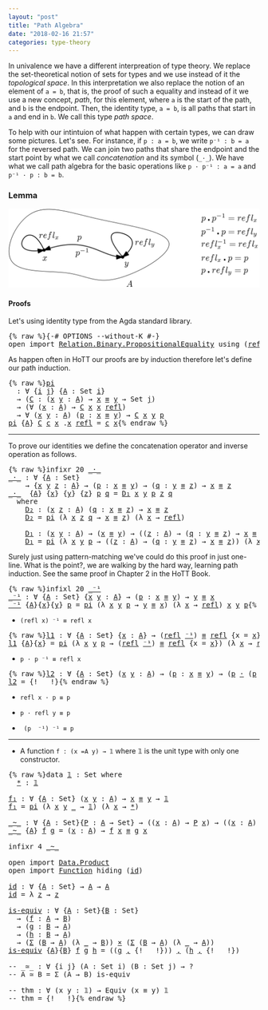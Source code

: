 ```yaml
---
layout: "post"
title: "Path Algebra"
date: "2018-02-16 21:57"
categories: type-theory
---
```


In univalence we have a different interpreation of type theory. We replace the
set-theoretical notion of sets for types and we use instead of it the *topological
space*. In this interpretation we also replace the notion of an element of `a =
b`, that is, the proof of such a equality and instead of it we use a new
concept, *path*, for this element, where `a` is the start of the path, and `b` is
the endpoint. Then, the identity type, `a = b`, is all paths that start in `a` and
end in `b`. We call this type *path space*.

To help with our intintuion of what happen with certain types, we can draw some
pictures. Let's see.  For instance, if `p : a = b`, we write `p⁻¹ : b = a` for
the reversed path. We can join two paths that share the endpoint and the start
point by what we call _concatenation_ and its symbol (`_·_`). We have what we
call path algebra for the basic operations like `p · p⁻¹ : a = a` and
`p⁻¹ · p : b = b`.

### Lemma

![path](/assets/images/path-algebra.png)

#### Proofs

Let's using identity type from the Agda standard library.

<pre class="Agda">{% raw %}<a id="1165" class="Symbol">{-#</a> <a id="1169" class="Keyword">OPTIONS</a> <a id="1177" class="Option">--without-K</a> <a id="1189" class="Symbol">#-}</a>
<a id="1193" class="Keyword">open</a> <a id="1198" class="Keyword">import</a> <a id="1205" href="https://agda.github.io/agda-stdlib/Relation.Binary.PropositionalEquality.html" class="Module">Relation.Binary.PropositionalEquality</a> <a id="1243" class="Keyword">using</a> <a id="1249" class="Symbol">(</a><a id="1250" href="https://agda.github.io/agda-stdlib/Agda.Builtin.Equality.html#_%E2%89%A1_.refl" class="InductiveConstructor">refl</a><a id="1254" class="Symbol">;</a> <a id="1256" href="https://agda.github.io/agda-stdlib/Agda.Builtin.Equality.html#_%E2%89%A1_" class="Datatype Operator">_≡_</a><a id="1259" class="Symbol">)</a>{% endraw %}</pre>

As happen often in HoTT our proofs are by induction therefore let's define
our path induction.

<pre class="Agda">{% raw %}<a id="pi" href="{% endraw %}{% link _posts/2018-02-16-path-algebra.md %}{% raw %}#pi" class="Function">pi</a>
  <a id="1387" class="Symbol">:</a> <a id="1389" class="Symbol">∀</a> <a id="1391" class="Symbol">{</a><a id="1392" href="{% endraw %}{% link _posts/2018-02-16-path-algebra.md %}{% raw %}#1392" class="Bound">i</a> <a id="1394" href="{% endraw %}{% link _posts/2018-02-16-path-algebra.md %}{% raw %}#1394" class="Bound">j</a><a id="1395" class="Symbol">}</a> <a id="1397" class="Symbol">{</a><a id="1398" href="{% endraw %}{% link _posts/2018-02-16-path-algebra.md %}{% raw %}#1398" class="Bound">A</a> <a id="1400" class="Symbol">:</a> <a id="1402" class="PrimitiveType">Set</a> <a id="1406" href="{% endraw %}{% link _posts/2018-02-16-path-algebra.md %}{% raw %}#1392" class="Bound">i</a><a id="1407" class="Symbol">}</a>
  <a id="1411" class="Symbol">→</a> <a id="1413" class="Symbol">(</a><a id="1414" href="{% endraw %}{% link _posts/2018-02-16-path-algebra.md %}{% raw %}#1414" class="Bound">C</a> <a id="1416" class="Symbol">:</a> <a id="1418" class="Symbol">(</a><a id="1419" href="{% endraw %}{% link _posts/2018-02-16-path-algebra.md %}{% raw %}#1419" class="Bound">x</a> <a id="1421" href="{% endraw %}{% link _posts/2018-02-16-path-algebra.md %}{% raw %}#1421" class="Bound">y</a> <a id="1423" class="Symbol">:</a> <a id="1425" href="{% endraw %}{% link _posts/2018-02-16-path-algebra.md %}{% raw %}#1398" class="Bound">A</a><a id="1426" class="Symbol">)</a> <a id="1428" class="Symbol">→</a> <a id="1430" href="{% endraw %}{% link _posts/2018-02-16-path-algebra.md %}{% raw %}#1419" class="Bound">x</a> <a id="1432" href="https://agda.github.io/agda-stdlib/Agda.Builtin.Equality.html#_%E2%89%A1_" class="Datatype Operator">≡</a> <a id="1434" href="{% endraw %}{% link _posts/2018-02-16-path-algebra.md %}{% raw %}#1421" class="Bound">y</a> <a id="1436" class="Symbol">→</a> <a id="1438" class="PrimitiveType">Set</a> <a id="1442" href="{% endraw %}{% link _posts/2018-02-16-path-algebra.md %}{% raw %}#1394" class="Bound">j</a><a id="1443" class="Symbol">)</a>
  <a id="1447" class="Symbol">→</a> <a id="1449" class="Symbol">(∀</a> <a id="1452" class="Symbol">(</a><a id="1453" href="{% endraw %}{% link _posts/2018-02-16-path-algebra.md %}{% raw %}#1453" class="Bound">x</a> <a id="1455" class="Symbol">:</a> <a id="1457" href="{% endraw %}{% link _posts/2018-02-16-path-algebra.md %}{% raw %}#1398" class="Bound">A</a><a id="1458" class="Symbol">)</a> <a id="1460" class="Symbol">→</a> <a id="1462" href="{% endraw %}{% link _posts/2018-02-16-path-algebra.md %}{% raw %}#1414" class="Bound">C</a> <a id="1464" href="{% endraw %}{% link _posts/2018-02-16-path-algebra.md %}{% raw %}#1453" class="Bound">x</a> <a id="1466" href="{% endraw %}{% link _posts/2018-02-16-path-algebra.md %}{% raw %}#1453" class="Bound">x</a> <a id="1468" href="https://agda.github.io/agda-stdlib/Agda.Builtin.Equality.html#_%E2%89%A1_.refl" class="InductiveConstructor">refl</a><a id="1472" class="Symbol">)</a>
  <a id="1476" class="Symbol">→</a> <a id="1478" class="Symbol">∀</a> <a id="1480" class="Symbol">(</a><a id="1481" href="{% endraw %}{% link _posts/2018-02-16-path-algebra.md %}{% raw %}#1481" class="Bound">x</a> <a id="1483" href="{% endraw %}{% link _posts/2018-02-16-path-algebra.md %}{% raw %}#1483" class="Bound">y</a> <a id="1485" class="Symbol">:</a> <a id="1487" href="{% endraw %}{% link _posts/2018-02-16-path-algebra.md %}{% raw %}#1398" class="Bound">A</a><a id="1488" class="Symbol">)</a> <a id="1490" class="Symbol">(</a><a id="1491" href="{% endraw %}{% link _posts/2018-02-16-path-algebra.md %}{% raw %}#1491" class="Bound">p</a> <a id="1493" class="Symbol">:</a> <a id="1495" href="{% endraw %}{% link _posts/2018-02-16-path-algebra.md %}{% raw %}#1481" class="Bound">x</a> <a id="1497" href="https://agda.github.io/agda-stdlib/Agda.Builtin.Equality.html#_%E2%89%A1_" class="Datatype Operator">≡</a> <a id="1499" href="{% endraw %}{% link _posts/2018-02-16-path-algebra.md %}{% raw %}#1483" class="Bound">y</a><a id="1500" class="Symbol">)</a> <a id="1502" class="Symbol">→</a> <a id="1504" href="{% endraw %}{% link _posts/2018-02-16-path-algebra.md %}{% raw %}#1414" class="Bound">C</a> <a id="1506" href="{% endraw %}{% link _posts/2018-02-16-path-algebra.md %}{% raw %}#1481" class="Bound">x</a> <a id="1508" href="{% endraw %}{% link _posts/2018-02-16-path-algebra.md %}{% raw %}#1483" class="Bound">y</a> <a id="1510" href="{% endraw %}{% link _posts/2018-02-16-path-algebra.md %}{% raw %}#1491" class="Bound">p</a>
<a id="1512" href="{% endraw %}{% link _posts/2018-02-16-path-algebra.md %}{% raw %}#pi" class="Function">pi</a> <a id="1515" class="Symbol">{</a><a id="1516" href="{% endraw %}{% link _posts/2018-02-16-path-algebra.md %}{% raw %}#1516" class="Bound">A</a><a id="1517" class="Symbol">}</a> <a id="1519" href="{% endraw %}{% link _posts/2018-02-16-path-algebra.md %}{% raw %}#1519" class="Bound">C</a> <a id="1521" href="{% endraw %}{% link _posts/2018-02-16-path-algebra.md %}{% raw %}#1521" class="Bound">c</a> <a id="1523" href="{% endraw %}{% link _posts/2018-02-16-path-algebra.md %}{% raw %}#1523" class="Bound">x</a> <a id="1525" class="DottedPattern Symbol">.</a><a id="1526" href="{% endraw %}{% link _posts/2018-02-16-path-algebra.md %}{% raw %}#1523" class="DottedPattern Bound">x</a> <a id="1528" href="https://agda.github.io/agda-stdlib/Agda.Builtin.Equality.html#_%E2%89%A1_.refl" class="InductiveConstructor">refl</a> <a id="1533" class="Symbol">=</a> <a id="1535" href="{% endraw %}{% link _posts/2018-02-16-path-algebra.md %}{% raw %}#1521" class="Bound">c</a> <a id="1537" href="{% endraw %}{% link _posts/2018-02-16-path-algebra.md %}{% raw %}#1523" class="Bound">x</a>{% endraw %}</pre>

-------------------------------------------------------------------------------

To prove our identities we define the concatenation operator and inverse
operation as follows.

<pre class="Agda">{% raw %}<a id="1741" class="Keyword">infixr</a> <a id="1748" class="Number">20</a> <a id="1751" href="{% endraw %}{% link _posts/2018-02-16-path-algebra.md %}{% raw %}#_%C2%B7_" class="Function Operator">_·_</a>
<a id="_·_" href="{% endraw %}{% link _posts/2018-02-16-path-algebra.md %}{% raw %}#_%C2%B7_" class="Function Operator">_·_</a> <a id="1759" class="Symbol">:</a> <a id="1761" class="Symbol">∀</a> <a id="1763" class="Symbol">{</a><a id="1764" href="{% endraw %}{% link _posts/2018-02-16-path-algebra.md %}{% raw %}#1764" class="Bound">A</a> <a id="1766" class="Symbol">:</a> <a id="1768" class="PrimitiveType">Set</a><a id="1771" class="Symbol">}</a>
    <a id="1777" class="Symbol">→</a> <a id="1779" class="Symbol">{</a><a id="1780" href="{% endraw %}{% link _posts/2018-02-16-path-algebra.md %}{% raw %}#1780" class="Bound">x</a> <a id="1782" href="{% endraw %}{% link _posts/2018-02-16-path-algebra.md %}{% raw %}#1782" class="Bound">y</a> <a id="1784" href="{% endraw %}{% link _posts/2018-02-16-path-algebra.md %}{% raw %}#1784" class="Bound">z</a> <a id="1786" class="Symbol">:</a> <a id="1788" href="{% endraw %}{% link _posts/2018-02-16-path-algebra.md %}{% raw %}#1764" class="Bound">A</a><a id="1789" class="Symbol">}</a> <a id="1791" class="Symbol">→</a> <a id="1793" class="Symbol">(</a><a id="1794" href="{% endraw %}{% link _posts/2018-02-16-path-algebra.md %}{% raw %}#1794" class="Bound">p</a> <a id="1796" class="Symbol">:</a> <a id="1798" href="{% endraw %}{% link _posts/2018-02-16-path-algebra.md %}{% raw %}#1780" class="Bound">x</a> <a id="1800" href="https://agda.github.io/agda-stdlib/Agda.Builtin.Equality.html#_%E2%89%A1_" class="Datatype Operator">≡</a> <a id="1802" href="{% endraw %}{% link _posts/2018-02-16-path-algebra.md %}{% raw %}#1782" class="Bound">y</a><a id="1803" class="Symbol">)</a> <a id="1805" class="Symbol">→</a> <a id="1807" class="Symbol">(</a><a id="1808" href="{% endraw %}{% link _posts/2018-02-16-path-algebra.md %}{% raw %}#1808" class="Bound">q</a> <a id="1810" class="Symbol">:</a> <a id="1812" href="{% endraw %}{% link _posts/2018-02-16-path-algebra.md %}{% raw %}#1782" class="Bound">y</a> <a id="1814" href="https://agda.github.io/agda-stdlib/Agda.Builtin.Equality.html#_%E2%89%A1_" class="Datatype Operator">≡</a> <a id="1816" href="{% endraw %}{% link _posts/2018-02-16-path-algebra.md %}{% raw %}#1784" class="Bound">z</a><a id="1817" class="Symbol">)</a> <a id="1819" class="Symbol">→</a> <a id="1821" href="{% endraw %}{% link _posts/2018-02-16-path-algebra.md %}{% raw %}#1780" class="Bound">x</a> <a id="1823" href="https://agda.github.io/agda-stdlib/Agda.Builtin.Equality.html#_%E2%89%A1_" class="Datatype Operator">≡</a> <a id="1825" href="{% endraw %}{% link _posts/2018-02-16-path-algebra.md %}{% raw %}#1784" class="Bound">z</a>
<a id="1827" href="{% endraw %}{% link _posts/2018-02-16-path-algebra.md %}{% raw %}#_%C2%B7_" class="Function Operator">_·_</a>  <a id="1832" class="Symbol">{</a><a id="1833" href="{% endraw %}{% link _posts/2018-02-16-path-algebra.md %}{% raw %}#1833" class="Bound">A</a><a id="1834" class="Symbol">}</a> <a id="1836" class="Symbol">{</a><a id="1837" href="{% endraw %}{% link _posts/2018-02-16-path-algebra.md %}{% raw %}#1837" class="Bound">x</a><a id="1838" class="Symbol">}</a> <a id="1840" class="Symbol">{</a><a id="1841" href="{% endraw %}{% link _posts/2018-02-16-path-algebra.md %}{% raw %}#1841" class="Bound">y</a><a id="1842" class="Symbol">}</a> <a id="1844" class="Symbol">{</a><a id="1845" href="{% endraw %}{% link _posts/2018-02-16-path-algebra.md %}{% raw %}#1845" class="Bound">z</a><a id="1846" class="Symbol">}</a> <a id="1848" href="{% endraw %}{% link _posts/2018-02-16-path-algebra.md %}{% raw %}#1848" class="Bound">p</a> <a id="1850" href="{% endraw %}{% link _posts/2018-02-16-path-algebra.md %}{% raw %}#1850" class="Bound">q</a> <a id="1852" class="Symbol">=</a> <a id="1854" href="{% endraw %}{% link _posts/2018-02-16-path-algebra.md %}{% raw %}#1962" class="Function">D₁</a> <a id="1857" href="{% endraw %}{% link _posts/2018-02-16-path-algebra.md %}{% raw %}#1837" class="Bound">x</a> <a id="1859" href="{% endraw %}{% link _posts/2018-02-16-path-algebra.md %}{% raw %}#1841" class="Bound">y</a> <a id="1861" href="{% endraw %}{% link _posts/2018-02-16-path-algebra.md %}{% raw %}#1848" class="Bound">p</a> <a id="1863" href="{% endraw %}{% link _posts/2018-02-16-path-algebra.md %}{% raw %}#1845" class="Bound">z</a> <a id="1865" href="{% endraw %}{% link _posts/2018-02-16-path-algebra.md %}{% raw %}#1850" class="Bound">q</a>
  <a id="1869" class="Keyword">where</a>
    <a id="1879" href="{% endraw %}{% link _posts/2018-02-16-path-algebra.md %}{% raw %}#1879" class="Function">D₂</a> <a id="1882" class="Symbol">:</a> <a id="1884" class="Symbol">(</a><a id="1885" href="{% endraw %}{% link _posts/2018-02-16-path-algebra.md %}{% raw %}#1885" class="Bound">x</a> <a id="1887" href="{% endraw %}{% link _posts/2018-02-16-path-algebra.md %}{% raw %}#1887" class="Bound">z</a> <a id="1889" class="Symbol">:</a> <a id="1891" href="{% endraw %}{% link _posts/2018-02-16-path-algebra.md %}{% raw %}#1833" class="Bound">A</a><a id="1892" class="Symbol">)</a> <a id="1894" class="Symbol">(</a><a id="1895" href="{% endraw %}{% link _posts/2018-02-16-path-algebra.md %}{% raw %}#1895" class="Bound">q</a> <a id="1897" class="Symbol">:</a> <a id="1899" href="{% endraw %}{% link _posts/2018-02-16-path-algebra.md %}{% raw %}#1885" class="Bound">x</a> <a id="1901" href="https://agda.github.io/agda-stdlib/Agda.Builtin.Equality.html#_%E2%89%A1_" class="Datatype Operator">≡</a> <a id="1903" href="{% endraw %}{% link _posts/2018-02-16-path-algebra.md %}{% raw %}#1887" class="Bound">z</a><a id="1904" class="Symbol">)</a> <a id="1906" class="Symbol">→</a> <a id="1908" href="{% endraw %}{% link _posts/2018-02-16-path-algebra.md %}{% raw %}#1885" class="Bound">x</a> <a id="1910" href="https://agda.github.io/agda-stdlib/Agda.Builtin.Equality.html#_%E2%89%A1_" class="Datatype Operator">≡</a> <a id="1912" href="{% endraw %}{% link _posts/2018-02-16-path-algebra.md %}{% raw %}#1887" class="Bound">z</a>
    <a id="1918" href="{% endraw %}{% link _posts/2018-02-16-path-algebra.md %}{% raw %}#1879" class="Function">D₂</a> <a id="1921" class="Symbol">=</a> <a id="1923" href="{% endraw %}{% link _posts/2018-02-16-path-algebra.md %}{% raw %}#pi" class="Function">pi</a> <a id="1926" class="Symbol">(λ</a> <a id="1929" href="{% endraw %}{% link _posts/2018-02-16-path-algebra.md %}{% raw %}#1929" class="Bound">x</a> <a id="1931" href="{% endraw %}{% link _posts/2018-02-16-path-algebra.md %}{% raw %}#1931" class="Bound">z</a> <a id="1933" href="{% endraw %}{% link _posts/2018-02-16-path-algebra.md %}{% raw %}#1933" class="Bound">q</a> <a id="1935" class="Symbol">→</a> <a id="1937" href="{% endraw %}{% link _posts/2018-02-16-path-algebra.md %}{% raw %}#1929" class="Bound">x</a> <a id="1939" href="https://agda.github.io/agda-stdlib/Agda.Builtin.Equality.html#_%E2%89%A1_" class="Datatype Operator">≡</a> <a id="1941" href="{% endraw %}{% link _posts/2018-02-16-path-algebra.md %}{% raw %}#1931" class="Bound">z</a><a id="1942" class="Symbol">)</a> <a id="1944" class="Symbol">(λ</a> <a id="1947" href="{% endraw %}{% link _posts/2018-02-16-path-algebra.md %}{% raw %}#1947" class="Bound">x</a> <a id="1949" class="Symbol">→</a> <a id="1951" href="https://agda.github.io/agda-stdlib/Agda.Builtin.Equality.html#_%E2%89%A1_.refl" class="InductiveConstructor">refl</a><a id="1955" class="Symbol">)</a>

    <a id="1962" href="{% endraw %}{% link _posts/2018-02-16-path-algebra.md %}{% raw %}#1962" class="Function">D₁</a> <a id="1965" class="Symbol">:</a> <a id="1967" class="Symbol">(</a><a id="1968" href="{% endraw %}{% link _posts/2018-02-16-path-algebra.md %}{% raw %}#1968" class="Bound">x</a> <a id="1970" href="{% endraw %}{% link _posts/2018-02-16-path-algebra.md %}{% raw %}#1970" class="Bound">y</a> <a id="1972" class="Symbol">:</a> <a id="1974" href="{% endraw %}{% link _posts/2018-02-16-path-algebra.md %}{% raw %}#1833" class="Bound">A</a><a id="1975" class="Symbol">)</a> <a id="1977" class="Symbol">→</a> <a id="1979" class="Symbol">(</a><a id="1980" href="{% endraw %}{% link _posts/2018-02-16-path-algebra.md %}{% raw %}#1968" class="Bound">x</a> <a id="1982" href="https://agda.github.io/agda-stdlib/Agda.Builtin.Equality.html#_%E2%89%A1_" class="Datatype Operator">≡</a> <a id="1984" href="{% endraw %}{% link _posts/2018-02-16-path-algebra.md %}{% raw %}#1970" class="Bound">y</a><a id="1985" class="Symbol">)</a> <a id="1987" class="Symbol">→</a> <a id="1989" class="Symbol">((</a><a id="1991" href="{% endraw %}{% link _posts/2018-02-16-path-algebra.md %}{% raw %}#1991" class="Bound">z</a> <a id="1993" class="Symbol">:</a> <a id="1995" href="{% endraw %}{% link _posts/2018-02-16-path-algebra.md %}{% raw %}#1833" class="Bound">A</a><a id="1996" class="Symbol">)</a> <a id="1998" class="Symbol">→</a> <a id="2000" class="Symbol">(</a><a id="2001" href="{% endraw %}{% link _posts/2018-02-16-path-algebra.md %}{% raw %}#2001" class="Bound">q</a> <a id="2003" class="Symbol">:</a> <a id="2005" href="{% endraw %}{% link _posts/2018-02-16-path-algebra.md %}{% raw %}#1970" class="Bound">y</a> <a id="2007" href="https://agda.github.io/agda-stdlib/Agda.Builtin.Equality.html#_%E2%89%A1_" class="Datatype Operator">≡</a> <a id="2009" href="{% endraw %}{% link _posts/2018-02-16-path-algebra.md %}{% raw %}#1991" class="Bound">z</a><a id="2010" class="Symbol">)</a> <a id="2012" class="Symbol">→</a> <a id="2014" href="{% endraw %}{% link _posts/2018-02-16-path-algebra.md %}{% raw %}#1968" class="Bound">x</a> <a id="2016" href="https://agda.github.io/agda-stdlib/Agda.Builtin.Equality.html#_%E2%89%A1_" class="Datatype Operator">≡</a> <a id="2018" href="{% endraw %}{% link _posts/2018-02-16-path-algebra.md %}{% raw %}#1991" class="Bound">z</a><a id="2019" class="Symbol">)</a>
    <a id="2025" href="{% endraw %}{% link _posts/2018-02-16-path-algebra.md %}{% raw %}#1962" class="Function">D₁</a> <a id="2028" class="Symbol">=</a> <a id="2030" href="{% endraw %}{% link _posts/2018-02-16-path-algebra.md %}{% raw %}#pi" class="Function">pi</a> <a id="2033" class="Symbol">(λ</a> <a id="2036" href="{% endraw %}{% link _posts/2018-02-16-path-algebra.md %}{% raw %}#2036" class="Bound">x</a> <a id="2038" href="{% endraw %}{% link _posts/2018-02-16-path-algebra.md %}{% raw %}#2038" class="Bound">y</a> <a id="2040" href="{% endraw %}{% link _posts/2018-02-16-path-algebra.md %}{% raw %}#2040" class="Bound">p</a> <a id="2042" class="Symbol">→</a> <a id="2044" class="Symbol">((</a><a id="2046" href="{% endraw %}{% link _posts/2018-02-16-path-algebra.md %}{% raw %}#2046" class="Bound">z</a> <a id="2048" class="Symbol">:</a> <a id="2050" href="{% endraw %}{% link _posts/2018-02-16-path-algebra.md %}{% raw %}#1833" class="Bound">A</a><a id="2051" class="Symbol">)</a> <a id="2053" class="Symbol">→</a> <a id="2055" class="Symbol">(</a><a id="2056" href="{% endraw %}{% link _posts/2018-02-16-path-algebra.md %}{% raw %}#2056" class="Bound">q</a> <a id="2058" class="Symbol">:</a> <a id="2060" href="{% endraw %}{% link _posts/2018-02-16-path-algebra.md %}{% raw %}#2038" class="Bound">y</a> <a id="2062" href="https://agda.github.io/agda-stdlib/Agda.Builtin.Equality.html#_%E2%89%A1_" class="Datatype Operator">≡</a> <a id="2064" href="{% endraw %}{% link _posts/2018-02-16-path-algebra.md %}{% raw %}#2046" class="Bound">z</a><a id="2065" class="Symbol">)</a> <a id="2067" class="Symbol">→</a> <a id="2069" href="{% endraw %}{% link _posts/2018-02-16-path-algebra.md %}{% raw %}#2036" class="Bound">x</a> <a id="2071" href="https://agda.github.io/agda-stdlib/Agda.Builtin.Equality.html#_%E2%89%A1_" class="Datatype Operator">≡</a> <a id="2073" href="{% endraw %}{% link _posts/2018-02-16-path-algebra.md %}{% raw %}#2046" class="Bound">z</a><a id="2074" class="Symbol">))</a> <a id="2077" class="Symbol">(λ</a> <a id="2080" href="{% endraw %}{% link _posts/2018-02-16-path-algebra.md %}{% raw %}#2080" class="Bound">x</a> <a id="2082" class="Symbol">→</a> <a id="2084" href="{% endraw %}{% link _posts/2018-02-16-path-algebra.md %}{% raw %}#1879" class="Function">D₂</a> <a id="2087" href="{% endraw %}{% link _posts/2018-02-16-path-algebra.md %}{% raw %}#2080" class="Bound">x</a><a id="2088" class="Symbol">)</a>{% endraw %}</pre>

Surely just using pattern-matching we've could do this proof in just one-line.
What is the point?, we are walking by the hard way, learning path induction.
See the same proof in Chapter 2 in the HoTT Book.

<pre class="Agda">{% raw %}<a id="2322" class="Keyword">infixl</a> <a id="2329" class="Number">20</a> <a id="2332" href="{% endraw %}{% link _posts/2018-02-16-path-algebra.md %}{% raw %}#_%E2%81%BB%C2%B9" class="Function Operator">_⁻¹</a>
<a id="_⁻¹" href="{% endraw %}{% link _posts/2018-02-16-path-algebra.md %}{% raw %}#_%E2%81%BB%C2%B9" class="Function Operator">_⁻¹</a> <a id="2340" class="Symbol">:</a> <a id="2342" class="Symbol">∀</a> <a id="2344" class="Symbol">{</a><a id="2345" href="{% endraw %}{% link _posts/2018-02-16-path-algebra.md %}{% raw %}#2345" class="Bound">A</a> <a id="2347" class="Symbol">:</a> <a id="2349" class="PrimitiveType">Set</a><a id="2352" class="Symbol">}</a> <a id="2354" class="Symbol">{</a><a id="2355" href="{% endraw %}{% link _posts/2018-02-16-path-algebra.md %}{% raw %}#2355" class="Bound">x</a> <a id="2357" href="{% endraw %}{% link _posts/2018-02-16-path-algebra.md %}{% raw %}#2357" class="Bound">y</a> <a id="2359" class="Symbol">:</a> <a id="2361" href="{% endraw %}{% link _posts/2018-02-16-path-algebra.md %}{% raw %}#2345" class="Bound">A</a><a id="2362" class="Symbol">}</a> <a id="2364" class="Symbol">→</a> <a id="2366" class="Symbol">(</a><a id="2367" href="{% endraw %}{% link _posts/2018-02-16-path-algebra.md %}{% raw %}#2367" class="Bound">p</a> <a id="2369" class="Symbol">:</a> <a id="2371" href="{% endraw %}{% link _posts/2018-02-16-path-algebra.md %}{% raw %}#2355" class="Bound">x</a> <a id="2373" href="https://agda.github.io/agda-stdlib/Agda.Builtin.Equality.html#_%E2%89%A1_" class="Datatype Operator">≡</a> <a id="2375" href="{% endraw %}{% link _posts/2018-02-16-path-algebra.md %}{% raw %}#2357" class="Bound">y</a><a id="2376" class="Symbol">)</a> <a id="2378" class="Symbol">→</a> <a id="2380" href="{% endraw %}{% link _posts/2018-02-16-path-algebra.md %}{% raw %}#2357" class="Bound">y</a> <a id="2382" href="https://agda.github.io/agda-stdlib/Agda.Builtin.Equality.html#_%E2%89%A1_" class="Datatype Operator">≡</a> <a id="2384" href="{% endraw %}{% link _posts/2018-02-16-path-algebra.md %}{% raw %}#2355" class="Bound">x</a>
<a id="2386" href="{% endraw %}{% link _posts/2018-02-16-path-algebra.md %}{% raw %}#_%E2%81%BB%C2%B9" class="Function Operator">_⁻¹</a> <a id="2390" class="Symbol">{</a><a id="2391" href="{% endraw %}{% link _posts/2018-02-16-path-algebra.md %}{% raw %}#2391" class="Bound">A</a><a id="2392" class="Symbol">}{</a><a id="2394" href="{% endraw %}{% link _posts/2018-02-16-path-algebra.md %}{% raw %}#2394" class="Bound">x</a><a id="2395" class="Symbol">}{</a><a id="2397" href="{% endraw %}{% link _posts/2018-02-16-path-algebra.md %}{% raw %}#2397" class="Bound">y</a><a id="2398" class="Symbol">}</a> <a id="2400" href="{% endraw %}{% link _posts/2018-02-16-path-algebra.md %}{% raw %}#2400" class="Bound">p</a> <a id="2402" class="Symbol">=</a> <a id="2404" href="{% endraw %}{% link _posts/2018-02-16-path-algebra.md %}{% raw %}#pi" class="Function">pi</a> <a id="2407" class="Symbol">(λ</a> <a id="2410" href="{% endraw %}{% link _posts/2018-02-16-path-algebra.md %}{% raw %}#2410" class="Bound">x</a> <a id="2412" href="{% endraw %}{% link _posts/2018-02-16-path-algebra.md %}{% raw %}#2412" class="Bound">y</a> <a id="2414" href="{% endraw %}{% link _posts/2018-02-16-path-algebra.md %}{% raw %}#2414" class="Bound">p</a> <a id="2416" class="Symbol">→</a> <a id="2418" href="{% endraw %}{% link _posts/2018-02-16-path-algebra.md %}{% raw %}#2412" class="Bound">y</a> <a id="2420" href="https://agda.github.io/agda-stdlib/Agda.Builtin.Equality.html#_%E2%89%A1_" class="Datatype Operator">≡</a> <a id="2422" href="{% endraw %}{% link _posts/2018-02-16-path-algebra.md %}{% raw %}#2410" class="Bound">x</a><a id="2423" class="Symbol">)</a> <a id="2425" class="Symbol">(λ</a> <a id="2428" href="{% endraw %}{% link _posts/2018-02-16-path-algebra.md %}{% raw %}#2428" class="Bound">x</a> <a id="2430" class="Symbol">→</a> <a id="2432" href="https://agda.github.io/agda-stdlib/Agda.Builtin.Equality.html#_%E2%89%A1_.refl" class="InductiveConstructor">refl</a><a id="2436" class="Symbol">)</a> <a id="2438" href="{% endraw %}{% link _posts/2018-02-16-path-algebra.md %}{% raw %}#2394" class="Bound">x</a> <a id="2440" href="{% endraw %}{% link _posts/2018-02-16-path-algebra.md %}{% raw %}#2397" class="Bound">y</a> <a id="2442" href="{% endraw %}{% link _posts/2018-02-16-path-algebra.md %}{% raw %}#2400" class="Bound">p</a>{% endraw %}</pre>

+ `(refl x) ⁻¹ ≡ refl x`
<pre class="Agda">{% raw %}<a id="l1" href="{% endraw %}{% link _posts/2018-02-16-path-algebra.md %}{% raw %}#l1" class="Function">l1</a> <a id="2497" class="Symbol">:</a> <a id="2499" class="Symbol">∀</a> <a id="2501" class="Symbol">{</a><a id="2502" href="{% endraw %}{% link _posts/2018-02-16-path-algebra.md %}{% raw %}#2502" class="Bound">A</a> <a id="2504" class="Symbol">:</a> <a id="2506" class="PrimitiveType">Set</a><a id="2509" class="Symbol">}</a> <a id="2511" class="Symbol">{</a><a id="2512" href="{% endraw %}{% link _posts/2018-02-16-path-algebra.md %}{% raw %}#2512" class="Bound">x</a> <a id="2514" class="Symbol">:</a> <a id="2516" href="{% endraw %}{% link _posts/2018-02-16-path-algebra.md %}{% raw %}#2502" class="Bound">A</a><a id="2517" class="Symbol">}</a> <a id="2519" class="Symbol">→</a> <a id="2521" class="Symbol">(</a><a id="2522" href="https://agda.github.io/agda-stdlib/Agda.Builtin.Equality.html#_%E2%89%A1_.refl" class="InductiveConstructor">refl</a> <a id="2527" href="{% endraw %}{% link _posts/2018-02-16-path-algebra.md %}{% raw %}#_%E2%81%BB%C2%B9" class="Function Operator">⁻¹</a><a id="2529" class="Symbol">)</a> <a id="2531" href="https://agda.github.io/agda-stdlib/Agda.Builtin.Equality.html#_%E2%89%A1_" class="Datatype Operator">≡</a> <a id="2533" href="https://agda.github.io/agda-stdlib/Agda.Builtin.Equality.html#_%E2%89%A1_.refl" class="InductiveConstructor">refl</a> <a id="2538" class="Symbol">{</a><a id="2539" class="Argument">x</a> <a id="2541" class="Symbol">=</a> <a id="2543" href="{% endraw %}{% link _posts/2018-02-16-path-algebra.md %}{% raw %}#2512" class="Bound">x</a><a id="2544" class="Symbol">}</a>
<a id="2546" href="{% endraw %}{% link _posts/2018-02-16-path-algebra.md %}{% raw %}#l1" class="Function">l1</a> <a id="2549" class="Symbol">{</a><a id="2550" href="{% endraw %}{% link _posts/2018-02-16-path-algebra.md %}{% raw %}#2550" class="Bound">A</a><a id="2551" class="Symbol">}{</a><a id="2553" href="{% endraw %}{% link _posts/2018-02-16-path-algebra.md %}{% raw %}#2553" class="Bound">x</a><a id="2554" class="Symbol">}</a> <a id="2556" class="Symbol">=</a> <a id="2558" href="{% endraw %}{% link _posts/2018-02-16-path-algebra.md %}{% raw %}#pi" class="Function">pi</a> <a id="2561" class="Symbol">(λ</a> <a id="2564" href="{% endraw %}{% link _posts/2018-02-16-path-algebra.md %}{% raw %}#2564" class="Bound">x</a> <a id="2566" href="{% endraw %}{% link _posts/2018-02-16-path-algebra.md %}{% raw %}#2566" class="Bound">y</a> <a id="2568" href="{% endraw %}{% link _posts/2018-02-16-path-algebra.md %}{% raw %}#2568" class="Bound">p</a> <a id="2570" class="Symbol">→</a> <a id="2572" class="Symbol">(</a><a id="2573" href="https://agda.github.io/agda-stdlib/Agda.Builtin.Equality.html#_%E2%89%A1_.refl" class="InductiveConstructor">refl</a> <a id="2578" href="{% endraw %}{% link _posts/2018-02-16-path-algebra.md %}{% raw %}#_%E2%81%BB%C2%B9" class="Function Operator">⁻¹</a><a id="2580" class="Symbol">)</a> <a id="2582" href="https://agda.github.io/agda-stdlib/Agda.Builtin.Equality.html#_%E2%89%A1_" class="Datatype Operator">≡</a> <a id="2584" href="https://agda.github.io/agda-stdlib/Agda.Builtin.Equality.html#_%E2%89%A1_.refl" class="InductiveConstructor">refl</a> <a id="2589" class="Symbol">{</a><a id="2590" class="Argument">x</a> <a id="2592" class="Symbol">=</a> <a id="2594" href="{% endraw %}{% link _posts/2018-02-16-path-algebra.md %}{% raw %}#2564" class="Bound">x</a><a id="2595" class="Symbol">})</a> <a id="2598" class="Symbol">(λ</a> <a id="2601" href="{% endraw %}{% link _posts/2018-02-16-path-algebra.md %}{% raw %}#2601" class="Bound">x</a> <a id="2603" class="Symbol">→</a> <a id="2605" href="https://agda.github.io/agda-stdlib/Agda.Builtin.Equality.html#_%E2%89%A1_.refl" class="InductiveConstructor">refl</a><a id="2609" class="Symbol">)</a> <a id="2611" href="{% endraw %}{% link _posts/2018-02-16-path-algebra.md %}{% raw %}#2553" class="Bound">x</a> <a id="2613" href="{% endraw %}{% link _posts/2018-02-16-path-algebra.md %}{% raw %}#2553" class="Bound">x</a> <a id="2615" href="https://agda.github.io/agda-stdlib/Agda.Builtin.Equality.html#_%E2%89%A1_.refl" class="InductiveConstructor">refl</a>{% endraw %}</pre>

+ `p · p ⁻¹ ≡ refl x`

<pre class="Agda">{% raw %}<a id="l2" href="{% endraw %}{% link _posts/2018-02-16-path-algebra.md %}{% raw %}#l2" class="Function">l2</a> <a id="2672" class="Symbol">:</a> <a id="2674" class="Symbol">∀</a> <a id="2676" class="Symbol">{</a><a id="2677" href="{% endraw %}{% link _posts/2018-02-16-path-algebra.md %}{% raw %}#2677" class="Bound">A</a> <a id="2679" class="Symbol">:</a> <a id="2681" class="PrimitiveType">Set</a><a id="2684" class="Symbol">}</a> <a id="2686" class="Symbol">(</a><a id="2687" href="{% endraw %}{% link _posts/2018-02-16-path-algebra.md %}{% raw %}#2687" class="Bound">x</a> <a id="2689" href="{% endraw %}{% link _posts/2018-02-16-path-algebra.md %}{% raw %}#2689" class="Bound">y</a> <a id="2691" class="Symbol">:</a> <a id="2693" href="{% endraw %}{% link _posts/2018-02-16-path-algebra.md %}{% raw %}#2677" class="Bound">A</a><a id="2694" class="Symbol">)</a> <a id="2696" class="Symbol">→</a> <a id="2698" class="Symbol">(</a><a id="2699" href="{% endraw %}{% link _posts/2018-02-16-path-algebra.md %}{% raw %}#2699" class="Bound">p</a> <a id="2701" class="Symbol">:</a> <a id="2703" href="{% endraw %}{% link _posts/2018-02-16-path-algebra.md %}{% raw %}#2687" class="Bound">x</a> <a id="2705" href="https://agda.github.io/agda-stdlib/Agda.Builtin.Equality.html#_%E2%89%A1_" class="Datatype Operator">≡</a> <a id="2707" href="{% endraw %}{% link _posts/2018-02-16-path-algebra.md %}{% raw %}#2689" class="Bound">y</a><a id="2708" class="Symbol">)</a> <a id="2710" class="Symbol">→</a> <a id="2712" class="Symbol">(</a><a id="2713" href="{% endraw %}{% link _posts/2018-02-16-path-algebra.md %}{% raw %}#2699" class="Bound">p</a> <a id="2715" href="{% endraw %}{% link _posts/2018-02-16-path-algebra.md %}{% raw %}#_%C2%B7_" class="Function Operator">·</a> <a id="2717" class="Symbol">(</a><a id="2718" href="{% endraw %}{% link _posts/2018-02-16-path-algebra.md %}{% raw %}#2699" class="Bound">p</a> <a id="2720" href="{% endraw %}{% link _posts/2018-02-16-path-algebra.md %}{% raw %}#_%E2%81%BB%C2%B9" class="Function Operator">⁻¹</a><a id="2722" class="Symbol">))</a>  <a id="2726" href="https://agda.github.io/agda-stdlib/Agda.Builtin.Equality.html#_%E2%89%A1_" class="Datatype Operator">≡</a> <a id="2728" href="https://agda.github.io/agda-stdlib/Agda.Builtin.Equality.html#_%E2%89%A1_.refl" class="InductiveConstructor">refl</a>
<a id="2733" href="{% endraw %}{% link _posts/2018-02-16-path-algebra.md %}{% raw %}#l2" class="Function">l2</a> <a id="2736" class="Symbol">=</a> <a id="2738" class="Symbol">{!   !}</a>{% endraw %}</pre>

+ `refl x · p ≡ p`

+ `p · refl y ≡ p`

+ ` (p  ⁻¹) ⁻¹ ≡ p`


-------------------------------------------------------------------------------

+ A function `f : (x =A y) → 𝟙` where 𝟙 is the unit type with only one constructor.

<pre class="Agda">{% raw %}<a id="3000" class="Keyword">data</a> <a id="𝟙" href="{% endraw %}{% link _posts/2018-02-16-path-algebra.md %}{% raw %}#%F0%9D%9F%99" class="Datatype">𝟙</a> <a id="3007" class="Symbol">:</a> <a id="3009" class="PrimitiveType">Set</a> <a id="3013" class="Keyword">where</a>
  <a id="𝟙.*" href="{% endraw %}{% link _posts/2018-02-16-path-algebra.md %}{% raw %}#%F0%9D%9F%99.%2A" class="InductiveConstructor">*</a> <a id="3023" class="Symbol">:</a> <a id="3025" href="{% endraw %}{% link _posts/2018-02-16-path-algebra.md %}{% raw %}#%F0%9D%9F%99" class="Datatype">𝟙</a>

<a id="f₁" href="{% endraw %}{% link _posts/2018-02-16-path-algebra.md %}{% raw %}#f%E2%82%81" class="Function">f₁</a> <a id="3031" class="Symbol">:</a> <a id="3033" class="Symbol">∀</a> <a id="3035" class="Symbol">{</a><a id="3036" href="{% endraw %}{% link _posts/2018-02-16-path-algebra.md %}{% raw %}#3036" class="Bound">A</a> <a id="3038" class="Symbol">:</a> <a id="3040" class="PrimitiveType">Set</a><a id="3043" class="Symbol">}</a> <a id="3045" class="Symbol">(</a><a id="3046" href="{% endraw %}{% link _posts/2018-02-16-path-algebra.md %}{% raw %}#3046" class="Bound">x</a> <a id="3048" href="{% endraw %}{% link _posts/2018-02-16-path-algebra.md %}{% raw %}#3048" class="Bound">y</a> <a id="3050" class="Symbol">:</a> <a id="3052" href="{% endraw %}{% link _posts/2018-02-16-path-algebra.md %}{% raw %}#3036" class="Bound">A</a><a id="3053" class="Symbol">)</a> <a id="3055" class="Symbol">→</a> <a id="3057" href="{% endraw %}{% link _posts/2018-02-16-path-algebra.md %}{% raw %}#3046" class="Bound">x</a> <a id="3059" href="https://agda.github.io/agda-stdlib/Agda.Builtin.Equality.html#_%E2%89%A1_" class="Datatype Operator">≡</a> <a id="3061" href="{% endraw %}{% link _posts/2018-02-16-path-algebra.md %}{% raw %}#3048" class="Bound">y</a> <a id="3063" class="Symbol">→</a> <a id="3065" href="{% endraw %}{% link _posts/2018-02-16-path-algebra.md %}{% raw %}#%F0%9D%9F%99" class="Datatype">𝟙</a>
<a id="3067" href="{% endraw %}{% link _posts/2018-02-16-path-algebra.md %}{% raw %}#f%E2%82%81" class="Function">f₁</a> <a id="3070" class="Symbol">=</a> <a id="3072" href="{% endraw %}{% link _posts/2018-02-16-path-algebra.md %}{% raw %}#pi" class="Function">pi</a> <a id="3075" class="Symbol">(λ</a> <a id="3078" href="{% endraw %}{% link _posts/2018-02-16-path-algebra.md %}{% raw %}#3078" class="Bound">x</a> <a id="3080" href="{% endraw %}{% link _posts/2018-02-16-path-algebra.md %}{% raw %}#3080" class="Bound">y</a> <a id="3082" href="{% endraw %}{% link _posts/2018-02-16-path-algebra.md %}{% raw %}#3082" class="Bound">_</a> <a id="3084" class="Symbol">→</a> <a id="3086" href="{% endraw %}{% link _posts/2018-02-16-path-algebra.md %}{% raw %}#%F0%9D%9F%99" class="Datatype">𝟙</a><a id="3087" class="Symbol">)</a> <a id="3089" class="Symbol">(λ</a> <a id="3092" href="{% endraw %}{% link _posts/2018-02-16-path-algebra.md %}{% raw %}#3092" class="Bound">x</a> <a id="3094" class="Symbol">→</a> <a id="3096" href="{% endraw %}{% link _posts/2018-02-16-path-algebra.md %}{% raw %}#%F0%9D%9F%99.%2A" class="InductiveConstructor">*</a><a id="3097" class="Symbol">)</a>

<a id="_~_" href="{% endraw %}{% link _posts/2018-02-16-path-algebra.md %}{% raw %}#_~_" class="Function Operator">_~_</a> <a id="3104" class="Symbol">:</a> <a id="3106" class="Symbol">∀</a> <a id="3108" class="Symbol">{</a><a id="3109" href="{% endraw %}{% link _posts/2018-02-16-path-algebra.md %}{% raw %}#3109" class="Bound">A</a> <a id="3111" class="Symbol">:</a> <a id="3113" class="PrimitiveType">Set</a><a id="3116" class="Symbol">}{</a><a id="3118" href="{% endraw %}{% link _posts/2018-02-16-path-algebra.md %}{% raw %}#3118" class="Bound">P</a> <a id="3120" class="Symbol">:</a> <a id="3122" href="{% endraw %}{% link _posts/2018-02-16-path-algebra.md %}{% raw %}#3109" class="Bound">A</a> <a id="3124" class="Symbol">→</a> <a id="3126" class="PrimitiveType">Set</a><a id="3129" class="Symbol">}</a> <a id="3131" class="Symbol">→</a> <a id="3133" class="Symbol">((</a><a id="3135" href="{% endraw %}{% link _posts/2018-02-16-path-algebra.md %}{% raw %}#3135" class="Bound">x</a> <a id="3137" class="Symbol">:</a> <a id="3139" href="{% endraw %}{% link _posts/2018-02-16-path-algebra.md %}{% raw %}#3109" class="Bound">A</a><a id="3140" class="Symbol">)</a> <a id="3142" class="Symbol">→</a> <a id="3144" href="{% endraw %}{% link _posts/2018-02-16-path-algebra.md %}{% raw %}#3118" class="Bound">P</a> <a id="3146" href="{% endraw %}{% link _posts/2018-02-16-path-algebra.md %}{% raw %}#3135" class="Bound">x</a><a id="3147" class="Symbol">)</a> <a id="3149" class="Symbol">→</a> <a id="3151" class="Symbol">((</a><a id="3153" href="{% endraw %}{% link _posts/2018-02-16-path-algebra.md %}{% raw %}#3153" class="Bound">x</a> <a id="3155" class="Symbol">:</a> <a id="3157" href="{% endraw %}{% link _posts/2018-02-16-path-algebra.md %}{% raw %}#3109" class="Bound">A</a><a id="3158" class="Symbol">)</a> <a id="3160" class="Symbol">→</a> <a id="3162" href="{% endraw %}{% link _posts/2018-02-16-path-algebra.md %}{% raw %}#3118" class="Bound">P</a> <a id="3164" href="{% endraw %}{% link _posts/2018-02-16-path-algebra.md %}{% raw %}#3153" class="Bound">x</a><a id="3165" class="Symbol">)</a> <a id="3167" class="Symbol">→</a> <a id="3169" class="PrimitiveType">Set</a>
<a id="3173" href="{% endraw %}{% link _posts/2018-02-16-path-algebra.md %}{% raw %}#_~_" class="Function Operator">_~_</a> <a id="3177" class="Symbol">{</a><a id="3178" href="{% endraw %}{% link _posts/2018-02-16-path-algebra.md %}{% raw %}#3178" class="Bound">A</a><a id="3179" class="Symbol">}</a> <a id="3181" href="{% endraw %}{% link _posts/2018-02-16-path-algebra.md %}{% raw %}#3181" class="Bound">f</a> <a id="3183" href="{% endraw %}{% link _posts/2018-02-16-path-algebra.md %}{% raw %}#3183" class="Bound">g</a> <a id="3185" class="Symbol">=</a> <a id="3187" class="Symbol">(</a><a id="3188" href="{% endraw %}{% link _posts/2018-02-16-path-algebra.md %}{% raw %}#3188" class="Bound">x</a> <a id="3190" class="Symbol">:</a> <a id="3192" href="{% endraw %}{% link _posts/2018-02-16-path-algebra.md %}{% raw %}#3178" class="Bound">A</a><a id="3193" class="Symbol">)</a> <a id="3195" class="Symbol">→</a> <a id="3197" href="{% endraw %}{% link _posts/2018-02-16-path-algebra.md %}{% raw %}#3181" class="Bound">f</a> <a id="3199" href="{% endraw %}{% link _posts/2018-02-16-path-algebra.md %}{% raw %}#3188" class="Bound">x</a> <a id="3201" href="https://agda.github.io/agda-stdlib/Agda.Builtin.Equality.html#_%E2%89%A1_" class="Datatype Operator">≡</a> <a id="3203" href="{% endraw %}{% link _posts/2018-02-16-path-algebra.md %}{% raw %}#3183" class="Bound">g</a> <a id="3205" href="{% endraw %}{% link _posts/2018-02-16-path-algebra.md %}{% raw %}#3188" class="Bound">x</a>

<a id="3208" class="Keyword">infixr</a> <a id="3215" class="Number">4</a> <a id="3217" href="{% endraw %}{% link _posts/2018-02-16-path-algebra.md %}{% raw %}#_~_" class="Function Operator">_~_</a>

<a id="3222" class="Keyword">open</a> <a id="3227" class="Keyword">import</a> <a id="3234" href="https://agda.github.io/agda-stdlib/Data.Product.html" class="Module">Data.Product</a>
<a id="3247" class="Keyword">open</a> <a id="3252" class="Keyword">import</a> <a id="3259" href="https://agda.github.io/agda-stdlib/Function.html" class="Module">Function</a> <a id="3268" class="Keyword">hiding</a> <a id="3275" class="Symbol">(</a><a id="3276" href="https://agda.github.io/agda-stdlib/Function.html#id" class="Function">id</a><a id="3278" class="Symbol">)</a>

<a id="id" href="{% endraw %}{% link _posts/2018-02-16-path-algebra.md %}{% raw %}#id" class="Function">id</a> <a id="3284" class="Symbol">:</a> <a id="3286" class="Symbol">∀</a> <a id="3288" class="Symbol">{</a><a id="3289" href="{% endraw %}{% link _posts/2018-02-16-path-algebra.md %}{% raw %}#3289" class="Bound">A</a> <a id="3291" class="Symbol">:</a> <a id="3293" class="PrimitiveType">Set</a><a id="3296" class="Symbol">}</a> <a id="3298" class="Symbol">→</a> <a id="3300" href="{% endraw %}{% link _posts/2018-02-16-path-algebra.md %}{% raw %}#3289" class="Bound">A</a> <a id="3302" class="Symbol">→</a> <a id="3304" href="{% endraw %}{% link _posts/2018-02-16-path-algebra.md %}{% raw %}#3289" class="Bound">A</a>
<a id="3306" href="{% endraw %}{% link _posts/2018-02-16-path-algebra.md %}{% raw %}#id" class="Function">id</a> <a id="3309" class="Symbol">=</a> <a id="3311" class="Symbol">λ</a> <a id="3313" href="{% endraw %}{% link _posts/2018-02-16-path-algebra.md %}{% raw %}#3313" class="Bound">z</a> <a id="3315" class="Symbol">→</a> <a id="3317" href="{% endraw %}{% link _posts/2018-02-16-path-algebra.md %}{% raw %}#3313" class="Bound">z</a>

<a id="is-equiv" href="{% endraw %}{% link _posts/2018-02-16-path-algebra.md %}{% raw %}#is-equiv" class="Function">is-equiv</a> <a id="3329" class="Symbol">:</a> <a id="3331" class="Symbol">∀</a> <a id="3333" class="Symbol">{</a><a id="3334" href="{% endraw %}{% link _posts/2018-02-16-path-algebra.md %}{% raw %}#3334" class="Bound">A</a> <a id="3336" class="Symbol">:</a> <a id="3338" class="PrimitiveType">Set</a><a id="3341" class="Symbol">}{</a><a id="3343" href="{% endraw %}{% link _posts/2018-02-16-path-algebra.md %}{% raw %}#3343" class="Bound">B</a> <a id="3345" class="Symbol">:</a> <a id="3347" class="PrimitiveType">Set</a><a id="3350" class="Symbol">}</a>
  <a id="3354" class="Symbol">→</a> <a id="3356" class="Symbol">(</a><a id="3357" href="{% endraw %}{% link _posts/2018-02-16-path-algebra.md %}{% raw %}#3357" class="Bound">f</a> <a id="3359" class="Symbol">:</a> <a id="3361" href="{% endraw %}{% link _posts/2018-02-16-path-algebra.md %}{% raw %}#3334" class="Bound">A</a> <a id="3363" class="Symbol">→</a> <a id="3365" href="{% endraw %}{% link _posts/2018-02-16-path-algebra.md %}{% raw %}#3343" class="Bound">B</a><a id="3366" class="Symbol">)</a>
  <a id="3370" class="Symbol">→</a> <a id="3372" class="Symbol">(</a><a id="3373" href="{% endraw %}{% link _posts/2018-02-16-path-algebra.md %}{% raw %}#3373" class="Bound">g</a> <a id="3375" class="Symbol">:</a> <a id="3377" href="{% endraw %}{% link _posts/2018-02-16-path-algebra.md %}{% raw %}#3343" class="Bound">B</a> <a id="3379" class="Symbol">→</a> <a id="3381" href="{% endraw %}{% link _posts/2018-02-16-path-algebra.md %}{% raw %}#3334" class="Bound">A</a><a id="3382" class="Symbol">)</a>
  <a id="3386" class="Symbol">→</a> <a id="3388" class="Symbol">(</a><a id="3389" href="{% endraw %}{% link _posts/2018-02-16-path-algebra.md %}{% raw %}#3389" class="Bound">h</a> <a id="3391" class="Symbol">:</a> <a id="3393" href="{% endraw %}{% link _posts/2018-02-16-path-algebra.md %}{% raw %}#3343" class="Bound">B</a> <a id="3395" class="Symbol">→</a> <a id="3397" href="{% endraw %}{% link _posts/2018-02-16-path-algebra.md %}{% raw %}#3334" class="Bound">A</a><a id="3398" class="Symbol">)</a>
  <a id="3402" class="Symbol">→</a> <a id="3404" class="Symbol">(</a><a id="3405" href="https://agda.github.io/agda-stdlib/Data.Product.html#%CE%A3" class="Record">Σ</a> <a id="3407" class="Symbol">(</a><a id="3408" href="{% endraw %}{% link _posts/2018-02-16-path-algebra.md %}{% raw %}#3343" class="Bound">B</a> <a id="3410" class="Symbol">→</a> <a id="3412" href="{% endraw %}{% link _posts/2018-02-16-path-algebra.md %}{% raw %}#3334" class="Bound">A</a><a id="3413" class="Symbol">)</a> <a id="3415" class="Symbol">(λ</a> <a id="3418" href="{% endraw %}{% link _posts/2018-02-16-path-algebra.md %}{% raw %}#3418" class="Bound">_</a> <a id="3420" class="Symbol">→</a> <a id="3422" href="{% endraw %}{% link _posts/2018-02-16-path-algebra.md %}{% raw %}#3343" class="Bound">B</a><a id="3423" class="Symbol">))</a> <a id="3426" href="https://agda.github.io/agda-stdlib/Data.Product.html#_%C3%97_" class="Function Operator">×</a> <a id="3428" class="Symbol">(</a><a id="3429" href="https://agda.github.io/agda-stdlib/Data.Product.html#%CE%A3" class="Record">Σ</a> <a id="3431" class="Symbol">(</a><a id="3432" href="{% endraw %}{% link _posts/2018-02-16-path-algebra.md %}{% raw %}#3343" class="Bound">B</a> <a id="3434" class="Symbol">→</a> <a id="3436" href="{% endraw %}{% link _posts/2018-02-16-path-algebra.md %}{% raw %}#3334" class="Bound">A</a><a id="3437" class="Symbol">)</a> <a id="3439" class="Symbol">(λ</a> <a id="3442" href="{% endraw %}{% link _posts/2018-02-16-path-algebra.md %}{% raw %}#3442" class="Bound">_</a> <a id="3444" class="Symbol">→</a> <a id="3446" href="{% endraw %}{% link _posts/2018-02-16-path-algebra.md %}{% raw %}#3334" class="Bound">A</a><a id="3447" class="Symbol">))</a>
<a id="3450" href="{% endraw %}{% link _posts/2018-02-16-path-algebra.md %}{% raw %}#is-equiv" class="Function">is-equiv</a> <a id="3459" class="Symbol">{</a><a id="3460" href="{% endraw %}{% link _posts/2018-02-16-path-algebra.md %}{% raw %}#3460" class="Bound">A</a><a id="3461" class="Symbol">}{</a><a id="3463" href="{% endraw %}{% link _posts/2018-02-16-path-algebra.md %}{% raw %}#3463" class="Bound">B</a><a id="3464" class="Symbol">}</a> <a id="3466" href="{% endraw %}{% link _posts/2018-02-16-path-algebra.md %}{% raw %}#3466" class="Bound">f</a> <a id="3468" href="{% endraw %}{% link _posts/2018-02-16-path-algebra.md %}{% raw %}#3468" class="Bound">g</a> <a id="3470" href="{% endraw %}{% link _posts/2018-02-16-path-algebra.md %}{% raw %}#3470" class="Bound">h</a> <a id="3472" class="Symbol">=</a> <a id="3474" class="Symbol">((</a><a id="3476" href="{% endraw %}{% link _posts/2018-02-16-path-algebra.md %}{% raw %}#3468" class="Bound">g</a> <a id="3478" href="https://agda.github.io/agda-stdlib/Data.Product.html#%CE%A3._%2C_" class="InductiveConstructor Operator">,</a> <a id="3480" class="Symbol">{!   !}))</a> <a id="3490" href="https://agda.github.io/agda-stdlib/Data.Product.html#%CE%A3._%2C_" class="InductiveConstructor Operator">,</a> <a id="3492" class="Symbol">(</a><a id="3493" href="{% endraw %}{% link _posts/2018-02-16-path-algebra.md %}{% raw %}#3470" class="Bound">h</a> <a id="3495" href="https://agda.github.io/agda-stdlib/Data.Product.html#%CE%A3._%2C_" class="InductiveConstructor Operator">,</a> <a id="3497" class="Symbol">{!   !})</a>

<a id="3507" class="Comment">-- _≃_ : ∀ {i j} (A : Set i) (B : Set j) → ?</a>
<a id="3552" class="Comment">-- A ≃ B = Σ (A → B) is-equiv</a>

<a id="3583" class="Comment">-- thm : ∀ (x y : 𝟙) → Equiv (x ≡ y) 𝟙</a>
<a id="3622" class="Comment">-- thm = {!   !}</a>{% endraw %}</pre>
